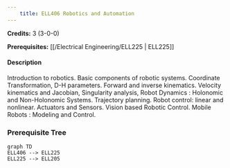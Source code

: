 ```yaml
---
    title: ELL406 Robotics and Automation
---
```

**Credits:** 3 (3-0-0)



**Prerequisites:** [[/Electrical Engineering/ELL225 | ELL225]]

#### Description 
Introduction to robotics. Basic components of robotic systems. Coordinate Transformation, D-H parameters. Forward and inverse kinematics. Velocity kinematics and Jacobian, Singularity analysis, Robot Dynamics : Holonomic and Non-Holonomic Systems. Trajectory planning. Robot control: linear and nonlinear. Actuators and Sensors. Vision based Robotic Control. Mobile Robots : Modeling and Control.

### Prerequisite Tree

```mermaid
graph TD
ELL406 --> ELL225
ELL225 --> ELL205
```